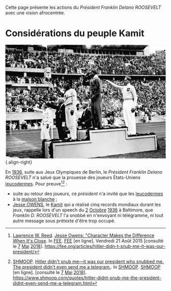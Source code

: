 <!-- TITLE: Franklin Delano ROOSEVELT -->
<!-- SUBTITLE: Présentation du président des États-Unis d'Amérique : Franklin Delano ROOSEVELT -->

Cette page présente les actions du *Président Franklin Delano ROOSEVELT* avec une vision afrocentrée.

# Considérations du peuple Kamit
![Bundesarchiv Bild 183 G 00630 Sommerolympiade Siegerehrung Weitsprung](/uploads/personnalite/bundesarchiv-bild-183-g-00630-sommerolympiade-siegerehrung-weitsprung.jpg "Jesse OWENS sur la première place du podium"){.align-right}

En [1936](/histoire/date/calendrier-gregorien/par-annee/1936), suite aux Jeux Olympiques de Berlin, le *Président Franklin Delano ROOSEVELT* n'a salué que la prouesse des joueurs États-Uniens [leucodermes](/terminologie/francais/leucoderme). Pour preuve[^3][^4] :
* suite au retour des joueurs, ce *président* n'a invité que les [leucodermes](/terminologie/francais/leucoderme) à la [maison blanche](/geographie/construction/tamara/nord/etats-unis-d-amerique/maison-blanche) ;
* [Jesse OWENS](/personnalite/homme/sportif/athlete/tarama/nord/etats-unis/jesse-owens), le [Kamit](/terminologie/mdw-ntr/kamit) qui a réalisé cinq records mondiaux durant les jeux, rappelle lors d'un speech du [2](/histoire/date/calendrier-gregorien/par-jour/02) [Octobre](/histoire/date/calendrier-gregorien/par-mois/octobre) [1936](/histoire/date/calendrier-gregorien/par-annee/1936) à Baltimore, que *Franklin D. ROOSEVELT* l'a snobbé en n'envoyant ni télégramme, ni tout autre message sous prétexte d'être trop occupé.


[^3]: [Lawrence W. Reed](https://fee.org/people/lawrence-w-reed/). [Jesse Owens: "Character Makes the Difference When It's Close](https://fee.org/articles/hitler-didn-t-snub-me-it-was-our-president/). In [FEE](https://fee.org). [FEE](https://fee.org) [en ligne]. Vendredi 21 Août 2015 [consulté le [7](/histoire/date/calendrier-gregorien/par-jour/7) [Mai](/histoire/date/calendrier-gregorien/par-mois/mai) [2018](/histoire/date/calendrier-gregorien/par-annee/2018)]. https://fee.org/articles/hitler-didn-t-snub-me-it-was-our-president/
[^4]: [SHMOOP](https://www.shmoop.com). [Hitler didn't snub me—it was our president who snubbed me. The president didn't even send me a telegram.](https://www.shmoop.com/quotes/hitler-didnt-snub-me-the-president-didnt-even-send-me-a-telegram.html). In [SHMOOP](https://www.shmoop.com). [SHMOOP](https://www.shmoop.com) [en ligne]. [consulté le [7](/histoire/date/calendrier-gregorien/par-jour/7) [Mai](/histoire/date/calendrier-gregorien/par-mois/mai) [2018](/histoire/date/calendrier-gregorien/par-annee/2018)]. https://www.shmoop.com/quotes/hitler-didnt-snub-me-the-president-didnt-even-send-me-a-telegram.html